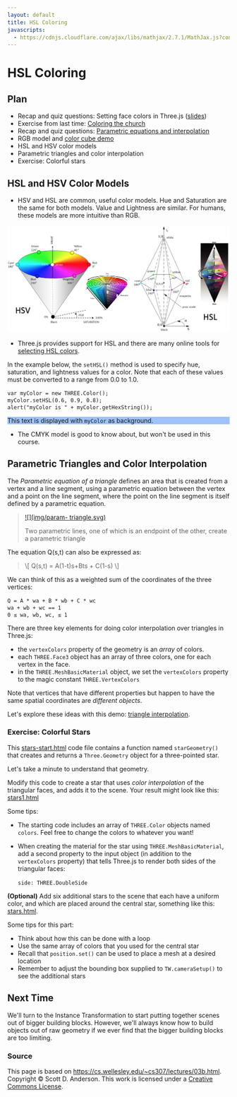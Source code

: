 ```yaml
---
layout: default
title: HSL Coloring
javascripts:
  - https://cdnjs.cloudflare.com/ajax/libs/mathjax/2.7.1/MathJax.js?config=TeX-AMS-MML_HTMLorMML
---
```

  <!-- the following two scripts are for MathJax -->
  <script type="text/x-mathjax-config">
    MathJax.Hub.Config({
       tex2jax: {inlineMath: [['$','$'], ['\\(','\\)']]}
    });
  </script>

# HSL Coloring

## Plan

  * Recap and quiz questions: Setting face colors in Three.js ([slides](Lecture5.pdf)) 
  * Exercise from last time: [Coloring the church](03a-controls.html#colorChurch)
  * Recap and quiz questions: [Parametric equations and interpolation](03a-controls.html#parametric)
  * RGB model and [color cube demo](../demos/Color/colorcube.html)
  * HSL and HSV color models 
  * Parametric triangles and color interpolation 
  * Exercise: Colorful stars  

## HSL and HSV Color Models

  * HSV and HSL are common, useful color models. Hue and Saturation are the same for both models. Value and Lightness are similar. For humans, these models are more intuitive than RGB. 

![](img/colorReps.png)

  * Three.js provides support for HSL and there are many online tools for [ selecting HSL colors](http://hslpicker.com/). 

In the example below, the `setHSL()` method is used to specify hue,
saturation, and lightness values for a color. Note that each of these values
must be converted to a range from 0.0 to 1.0.

    
    var myColor = new THREE.Color();
    myColor.setHSL(0.6, 0.9, 0.8);
    alert("myColor is " + myColor.getHexString());
    

<p style="background-color: #9ec2f9">This text is displayed with
     <code>myColor</code> as background.</p>

  * The CMYK model is good to know about, but won't be used in this course. 

## Parametric Triangles and Color Interpolation<a name="interp"></a>

The _Parametric equation of a triangle_ defines an area that is created from a
vertex and a line segment, using a parametric equation between the vertex and
a point on the line segment, where the point on the line segment is itself
defined by a parametric equation.

> [![](img/param-
triangle.svg)](img/param-triangle.svg)
> 
> Two parametric lines, one of
which is an endpoint of the other, create a parametric triangle

The equation Q(s,t) can also be expressed as:

> \\[ Q(s,t) = A(1-t)s+Bts + C(1-s) \\]

We can think of this as a weighted sum of the coordinates of the three
vertices:

    
    Q = A * wa + B * wb + C * wc
    wa + wb + wc == 1
    0 ≤ wa, wb, wc, ≤ 1
    

There are three key elements for doing color interpolation over triangles in
Three.js:

  * the `vertexColors` property of the geometry is an _array_ of colors. 
  * each `THREE.Face3` object has an array of three colors, one for each vertex in the face. 
  * in the `THREE.MeshBasicMaterial` object, we set the `vertexColors` property to the magic constant `THREE.VertexColors`

Note that vertices that have different properties but happen to have the same
spatial coordinates are _different objects_.  

Let's explore these ideas with this demo:  [triangle
interpolation](../demos/Color/triangleInterpolation2.shtml).

### Exercise: Colorful Stars<a name="stars"></a>

This [stars-start.html](03b-exercises/stars-start.html) code file contains a
function named `starGeometry()` that creates and returns a `Three.Geometry`
object for a three-pointed star.

Let's take a minute to understand that geometry.

Modify this code to create a star that uses _color interpolation_ of the
triangular faces, and adds it to the scene. Your result might look like this:
[stars1.html](03b-exercises/stars1.html)

Some tips:

  * The starting code includes an array of `THREE.Color` objects named `colors`. Feel free to change the colors to whatever you want! 
  * When creating the material for the star using `THREE.MeshBasicMaterial`, add a second property to the input object (in addition to the `vertexColors` property) that tells Three.js to render both sides of the triangular faces: 

    `side: THREE.DoubleSide` 

**(Optional)** Add six additional stars to the scene that each have a uniform
color, and which are placed around the central star, something like this:
[stars.html](03b-exercises/stars.html).

Some tips for this part:

  * Think about how this can be done with a loop 
  * Use the same array of colors that you used for the central star 
  * Recall that `position.set()` can be used to place a mesh at a desired location 
  * Remember to adjust the bounding box supplied to `TW.cameraSetup()` to see the additional stars 

## Next Time

We'll turn to the Instance Transformation to start putting together scenes out
of bigger building blocks. However, we'll always know how to build objects out
of raw geometry if we ever find that the bigger building blocks are too
limiting.


### Source

This page is based on <https://cs.wellesley.edu/~cs307/lectures/03b.html>. Copyright &copy; Scott D. Anderson. This work is licensed under a [Creative Commons License](http://creativecommons.org/licenses/by-nc-sa/1.0/). 

